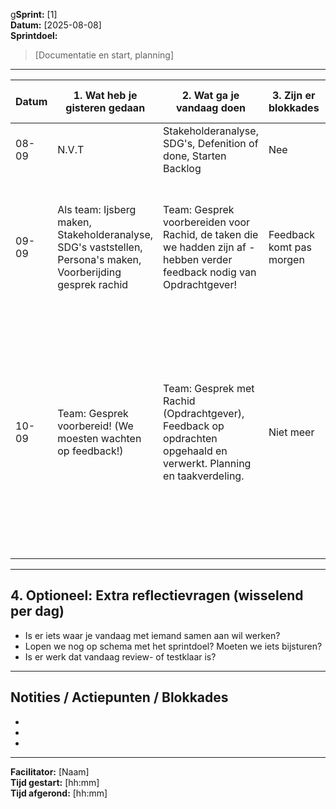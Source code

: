 g**Sprint:** [1]  
**Datum:** [2025-08-08]  
**Sprintdoel:**  
> [Documentatie en start, planning]

---

| Datum | 1. Wat heb je gisteren gedaan                                                                                 | 2. Wat ga je vandaag doen                                                                                                | 3. Zijn er blokkades     | 4. Workload (1-5) | 5. Gemoed     | 6. Wil je nog wat kwijt                                                                                                                                                                      | Afwezig |
| ----- | ------------------------------------------------------------------------------------------------------------- | ------------------------------------------------------------------------------------------------------------------------ | ------------------------ | ----------------- | ------------- |----------------------------------------------------------------------------------------------------------------------------------------------------------------------------------------------| ------- |
| 08-09 | N.V.T                                                                                                         | Stakeholderanalyse, SDG's, Defenition of done, Starten Backlog                                                           | Nee                      | 4                 | Goed          | N.V.T                                                                                                                                                                                        | Niemand |
| 09-09 | Als team: Ijsberg maken, Stakeholderanalyse, SDG's vaststellen, Persona's maken, Voorberijding gesprek rachid | Team: Gesprek voorbereiden voor Rachid, de taken die we hadden zijn af - hebben verder feedback nodig van Opdrachtgever! | Feedback komt pas morgen | 2                 | Voldaan       | we hadden op de maandag de grote taken al af dus was nu even als team Feedback geven over de opdrachten                                                                                      | Niemand |
| 10-09 | Team: Gesprek voorbereid! (We moesten wachten op feedback!)                                                   | Team: Gesprek met Rachid (Opdrachtgever), Feedback op opdrachten opgehaald en verwerkt. Planning en taakverdeling.       | Niet meer                | 4                 | Goed/tevreden | Blockly getest, Geen heidelberlaan 7 meer voor lokalen want vervelend, We hebben nu besloten dat we dus ZELF de robot gaan maken, Hierdoor heeft iedereen meer te tonen voor zijn Portfolio! | Niemand |
|       |                                                                                                               |                                                                                                                          |                          |                   |               |                                                                                                                                                                                              |         |
|       |                                                                                                               |                                                                                                                          |                          |                   |               |                                                                                                                                                                                              |         |
|       |                                                                                                               |                                                                                                                          |                          |                   |               |                                                                                                                                                                                              |         |

---

## 4. Optioneel: Extra reflectievragen (wisselend per dag)

- Is er iets waar je vandaag met iemand samen aan wil werken?  
- Lopen we nog op schema met het sprintdoel? Moeten we iets bijsturen?  
- Is er werk dat vandaag review- of testklaar is?

---

## Notities / Actiepunten / Blokkades

-  
-  
-  

---

**Facilitator:** [Naam]  
**Tijd gestart:** [hh:mm]  
**Tijd afgerond:** [hh:mm]

